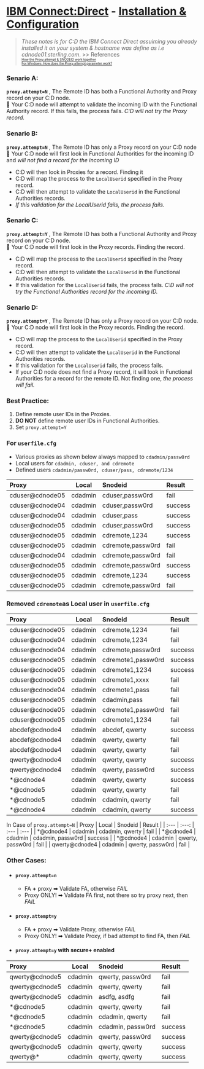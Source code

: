 # [IBM Connect:Direct](https://www.ibm.com/docs/en/connect-direct/6.1.0?topic=connectdirect-v610-pdfs) - [Installation & Configuration](./CD.md)

   > _These notes is for C:D the IBM Connect Direct assuiming you already installed it on your system & hostname was define as i.e cdnode01.sterling.com_.
    >> References <br>
    <span style="font-size: 10px;">
    <sub> 
    [How the Proxy.attempt & SNODEID work together](https://www.ibm.com/support/pages/connectdirect-unix-how-proxyattempt-and-snodeid-parameters-work-together) </sub > <br>
    <sub> [For Windows: How does the Proxy.attempt parameter work?](https://www.ibm.com/support/pages/connectdirect-windows-how-does-proxyattempt-parameter-work-0)</sub>
    </span>
### Senario A: 
**`proxy.attempt=N`**
, The Remote ID has both a Functional Authority and Proxy record on your C:D node. <br/>
🔗 Your C:D node will attempt to validate the incoming ID with the Functional Authority record. If this fails, the process fails. _C:D will not try the Proxy record._

### Senario B: 
**`proxy.attempt=N`**
, The Remote ID has only a Proxy record on your C:D node <br/>
🔗 Your C:D node will first look in Functional Authorities for the incoming ID and _will not find a record for the incoming ID_
- C:D will then look in Proxies for a record. Finding it
- C:D will map the process to the `LocalUserid` specified in the Proxy record.
- C:D will then attempt to validate the `LocalUserid` in the Functional Authorities records. 
- _If this validation for the LocalUserid fails, the process fails._

### Senario C: 
**`proxy.attempt=Y`**
, The Remote ID has both a Functional Authority and Proxy record on your C:D node. <br/>
🔗 Your C:D node will first look in the Proxy records. Finding the record.
- C:D will map the process to the `LocalUserid` specified in the Proxy record.
- C:D will then attempt to validate the `LocalUserid` in the Functional Authorities records. 
- If this validation for the `LocalUserid` fails, the process fails. _C:D will not try the Functional Authorities record for the incoming ID._

### Senario D:
**`proxy.attempt=Y`**
, The Remote ID has only a Proxy record on your C:D node. <br/>
🔗 Your C:D node will first look in the Proxy records. Finding the record. 
- C:D will map the process to the `LocalUserid` specified in the Proxy record. 
- C:D will then attempt to validate the `LocalUserid` in the Functional Authorities records. 
- If this validation for the `LocalUserid` fails, the process fails.
- If your C:D node does not find a Proxy record, it will look in Functional Authorities for a record for the remote ID. Not finding one, _the process will fail._

### Best Practice:

1. Define remote user IDs in the Proxies.
2. **DO NOT** define remote user IDs in Functional Authorities.
3. Set `proxy.attempt=Y`

### For `userfile.cfg`
- Various proxies as shown below always mapped to `cdadmin/passw0rd`
- Local users for `cdadmin, cduser, and cdremote`
- Defined users `cdadmin/passw0rd, cduser/pass, cdremote/1234`

| Proxy | Local | Snodeid | Result |
| :--- | :---: | :--- | :--- |
| cduser@cdnode05 | cdadmin | cduser,passw0rd | fail |
| cduser@cdnode04 | cdadmin | cduser,passw0rd  | success |
| cduser@cdnode04 | cdadmin | cduser,pass | success |
| cduser@cdnode05 | cdadmin | cduser,passw0rd  | success |
| cduser@cdnode05 | cdadmin | cdremote,1234  | success |
| cduser@cdnode05 | cdadmin | cdremote,passw0rd  | fail |
| cduser@cdnode04 | cdadmin | cdremote,passw0rd  | fail |
| cduser@cdnode05 | cdadmin | cdremote,passw0rd  | success |
| cduser@cdnode05 | cdadmin | cdremote,1234 | success |
| cduser@cdnode05 | cdadmin | cdremote,passw0rd  | fail |

### Removed `cdremote`as Local user in `userfile.cfg`
| Proxy | Local | Snodeid | Result |
| :--- | :---: | :--- | :--- |
| cduser@cdnode05 | cdadmin | cdremote,1234 | fail |
| cduser@cdnode04 | cdadmin | cdremote,1234  | fail |
| cduser@cdnode04 | cdadmin | cdremote,passw0rd | success |
| cduser@cdnode05 | cdadmin | cdremote1,passw0rd  | success |
| cduser@cdnode05 | cdadmin | cdremote1,1234  | success |
| cduser@cdnode05 | cdadmin | cdremote1,xxxx  | fail |
| cduser@cdnode04 | cdadmin | cdremote1,pass  | fail |
| cduser@cdnode05 | cdadmin | cdadmin,pass  | fail |
| cduser@cdnode05 | cdadmin | cdremote1,passw0rd | fail |
| cduser@cdnode05 | cdadmin | cdremote1,1234  | fail |
| abcdef@cdnode4 | cdadmin | abcdef, qwerty | success |
| abcdef@cdnode4 | cdadmin | qwerty, qwerty  | fail |
| abcdef@cdnode4 | cdadmin | qwerty, qwerty  | fail |
| qwerty@cdnode4 | cdadmin | qwerty, qwerty | success |
| qwerty@cdnode4 | cdadmin | qwerty, passw0rd | success |
| *@cdnode4 | cdadmin | qwerty, qwerty  | success |
| *@cdnode5 | cdadmin | qwerty, qwerty  | fail |
| *@cdnode5 | cdadmin | cdadmin, qwerty  | fail |
| *@cdnode4 | cdadmin | cdadmin, qwerty  | success |

In Case of `proxy.attempt=N`
| Proxy | Local | Snodeid | Result |
| :--- | :---: | :--- | :--- |
| *@cdnode4  | cdadmin | cdadmin, qwerty | fail |
| *@cdnode4  | cdadmin | cdadmin, passw0rd | success |
| *@cdnode4  | cdadmin | qwerty, passw0rd | fail |
| qwerty@cdnode4  | cdadmin | qwerty, passw0rd | fail |

### Other Cases:
- #### `proxy.attempt=n`
    - FA  **+** proxy ➡ Validate FA, otherwise _FAIL_
    - Proxy ONLY! ➡ Validate FA first, not there so try proxy next, then _FAIL_
- #### `proxy.attempt=y`
    - FA  **+** proxy ➡ Validate Proxy, otherwise _FAIL_
    - Proxy ONLY! ➡ Validate Proxy, if bad attempt to find FA, then _FAIL_
- #### `proxy.attempt=y` with secure+ enabled
| Proxy | Local | Snodeid | Result |
| :--- | :---: | :--- | :--- |
| qwerty@cdnode5 | cdadmin | qwerty, passw0rd | fail |
| qwerty@cdnode5  | cdadmin | qwerty, qwerty | fail |
| qwerty@cdnode5 | cdadmin | asdfg, asdfg | fail |
| *@cdnode5  | cdadmin | qwerty, qwerty | fail |
| *@cdnode5  | cdadmin | cdadmin, qwerty | fail |
| *@cdnode5  | cdadmin | cdadmin, passw0rd | success |
| qwerty@cdnode5 | cdadmin | qwerty, passw0rd | success |
| qwerty@cdnode5 | cdadmin | qwerty, qwerty | success |
| qwerty@* | cdadmin | qwerty, qwerty| success |